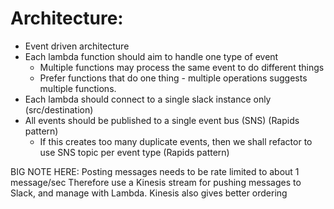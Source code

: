 # Architecture:

* Event driven architecture
* Each lambda function should aim to handle one type of event
  * Multiple functions may process the same event to do different things
  * Prefer functions that do one thing - multiple operations suggests multiple functions.
* Each lambda should connect to a single slack instance only (src/destination)
* All events should be published to a single event bus (SNS) (Rapids pattern)
  * If this creates too many duplicate events, then we shall refactor to use SNS topic per event type (Rapids pattern)



BIG NOTE HERE:
Posting messages needs to be rate limited to about 1 message/sec
Therefore use a Kinesis stream for pushing messages to Slack, and manage with Lambda.
Kinesis also gives better ordering
